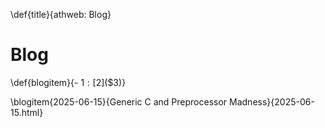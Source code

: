 \def{title}{athweb: Blog}
# Blog

\def{blogitem}{- $1: [$2]($3)}

\blogitem{2025-06-15}{Generic C and Preprocessor Madness}{2025-06-15.html}

